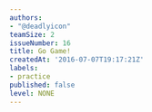 ```yaml
---
authors:
- "@deadlyicon"
teamSize: 2
issueNumber: 16
title: Go Game!
createdAt: '2016-07-07T19:17:21Z'
labels:
- practice
published: false
level: NONE
---
```






